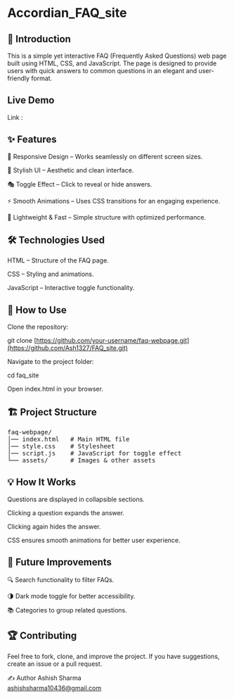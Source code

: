 # Accordian_FAQ_site


## 🌟 Introduction

This is a simple yet interactive FAQ (Frequently Asked Questions) web page built using HTML, CSS, and JavaScript. The page is designed to provide users with quick answers to common questions in an elegant and user-friendly format.

## Live Demo

 Link : 
 
## ✨ Features

📌 Responsive Design – Works seamlessly on different screen sizes.

🎨 Stylish UI – Aesthetic and clean interface.

🎭 Toggle Effect – Click to reveal or hide answers.

⚡ Smooth Animations – Uses CSS transitions for an engaging experience.

🚀 Lightweight & Fast – Simple structure with optimized performance.

## 🛠️ Technologies Used

HTML – Structure of the FAQ page.

CSS – Styling and animations.

JavaScript – Interactive toggle functionality.


## 🔧 How to Use

Clone the repository:

git clone [https://github.com/your-username/faq-webpage.git](https://github.com/Ash1327/FAQ_site.git)

Navigate to the project folder:

cd faq_site

Open index.html in your browser.

## 🏗️ Project Structure

<pre>
faq-webpage/
│── index.html   # Main HTML file
│── style.css    # Stylesheet
│── script.js    # JavaScript for toggle effect
└── assets/      # Images & other assets
</pre>

## 💡 How It Works

Questions are displayed in collapsible sections.

Clicking a question expands the answer.

Clicking again hides the answer.

CSS ensures smooth animations for better user experience.

## 🎯 Future Improvements

🔍 Search functionality to filter FAQs.

🌗 Dark mode toggle for better accessibility.

📚 Categories to group related questions.

## 🏆 Contributing

Feel free to fork, clone, and improve the project. If you have suggestions, create an issue or a pull request.

✍️ Author
Ashish Sharma<br>
ashishsharma10436@gmail.com
